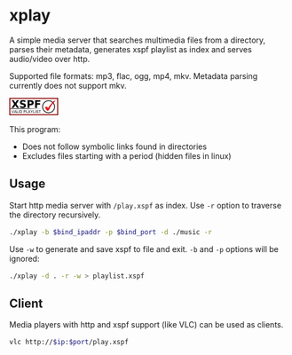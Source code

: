 # xplay

A simple media server that searches multimedia files from a directory, parses their metadata, generates xspf playlist as index and serves audio/video over http.

Supported file formats: mp3, flac, ogg, mp4, mkv. Metadata parsing currently does not support mkv.

[![This program produces valid XSPF playlist files.](assets/valid-xspf.png)](https://validator.xspf.org/referrer/)

This program:

- Does not follow symbolic links found in directories
- Excludes files starting with a period (hidden files in linux)

## Usage

Start http media server with `/play.xspf` as index. Use `-r` option to traverse the directory recursively.

```bash
./xplay -b $bind_ipaddr -p $bind_port -d ./music -r
```

Use `-w` to generate and save xspf to file and exit. `-b` and `-p` options will be ignored:

```bash
./xplay -d . -r -w > playlist.xspf
```

## Client

Media players with http and xspf support (like VLC) can be used as clients.

```bash
vlc http://$ip:$port/play.xspf
```
